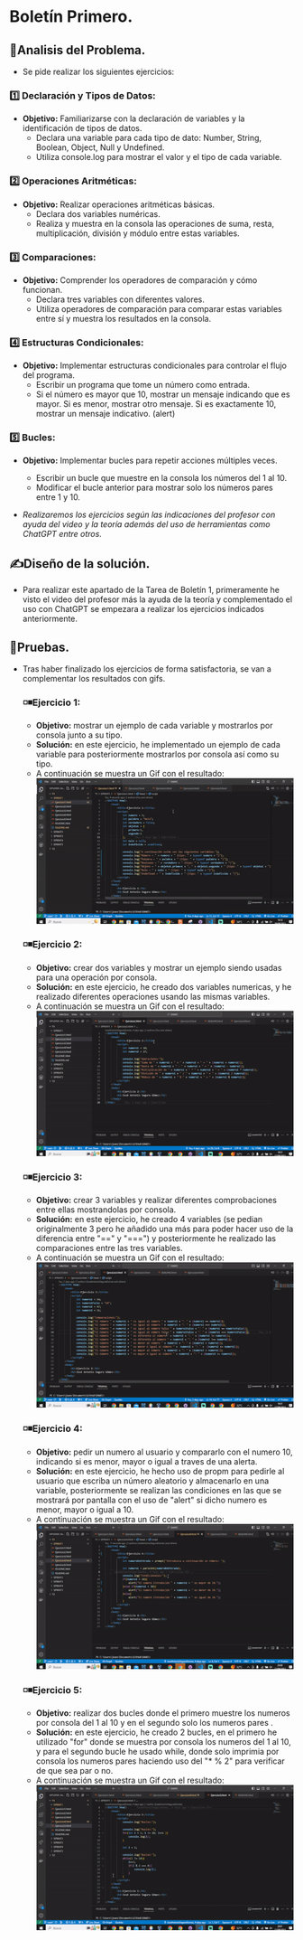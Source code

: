 # Boletín Primero.
## 🔎Analisis del Problema.
- Se pide realizar los siguientes ejercicios:
 ###  1️⃣ Declaración y Tipos de Datos:
  - **Objetivo:** Familiarizarse con la   declaración de variables y la identificación de tipos de datos.
    - Declara una variable para cada tipo de  dato: Number, String, Boolean, Object, Null y Undefined.
    - Utiliza console.log para mostrar el valor y el tipo de cada variable.
 ###  2️⃣ Operaciones Aritméticas:
  - **Objetivo:** Realizar operaciones aritméticas básicas.
    - Declara dos variables numéricas.
    - Realiza y muestra en la consola las operaciones de suma, resta, multiplicación, división y módulo entre estas variables.
  ###   3️⃣ Comparaciones:
  - **Objetivo:** Comprender los operadores de comparación y cómo funcionan.
    - Declara tres variables con diferentes valores.
    - Utiliza operadores de comparación para comparar estas variables entre sí y muestra los resultados en la consola.
  ###  4️⃣ Estructuras Condicionales:
   - **Objetivo:** Implementar estructuras    condicionales para controlar el flujo del programa.
     - Escribir un programa que tome un número como entrada.
     - Si el número es mayor que 10, mostrar un mensaje indicando que es mayor. Si es menor, mostrar otro mensaje. Si es exactamente 10, mostrar un mensaje indicativo. (alert)
  ###  5️⃣ Bucles:
   - **Objetivo:** Implementar bucles para repetir acciones múltiples veces.
     - Escribir un bucle que muestre en la consola los números del 1 al 10.
     - Modificar el bucle anterior para mostrar solo los números pares entre 1 y 10.


- *Realizaremos los ejercicios según las indicaciones del profesor con ayuda del video y la teoría además del uso de herramientas como ChatGPT entre otros.*
## ✍Diseño de la solución.
- Para realizar este apartado de la Tarea de Boletín 1, primeramente he visto el video del profesor más la ayuda de la teoría y complementado el uso con ChatGPT se empezara a realizar los ejercicios indicados anteriormente.
## 🧾Pruebas.
- Tras haber finalizado los ejercicios de forma satisfactoria, se van a complementar los resultados con gifs.
  ### ◽◾Ejercicio 1:
  - **Objetivo:** mostrar un ejemplo de cada variable y mostrarlos por consola junto a su tipo.
   - **Solución:** en este ejercicio, he implementado un ejemplo de cada variable para posteriormente mostrarlos por consola así como su tipo.
   -  A continuación se muestra un Gif con el resultado:
  ![Foto Ejercicio 1](https://github.com/JoseAntonioSegura/Imagenes/blob/753c479327283806c063ef0e47c0bad6d42314a8/Videos/ezgif.com-video-to-gif%20(5).gif)
  ### ◽◾Ejercicio 2:
   - **Objetivo:** crear dos variables y mostrar un ejemplo siendo usadas para una operación por consola.
   - **Solución:** en este ejercicio, he creado dos variables numericas, y he realizado diferentes operaciones usando las mismas variables.
   -  A continuación se muestra un Gif con el resultado:
![Foto Ejercicio 2](https://github.com/JoseAntonioSegura/Imagenes/blob/5fa8aeee5005d6765f74945169da2937cb4989e2/Videos/ezgif.com-video-to-gif%20(1).gif)

  ### ◽◾Ejercicio 3:
   - **Objetivo:** crear 3 variables y realizar diferentes comprobaciones entre ellas mostrandolas por consola.
   - **Solución:** en este ejercicio, he creado 4 variables (se pedian originalmente 3 pero he añadido una más para poder hacer uso de la diferencia entre "==" y "===") y posteriormente he realizado las comparaciones entre las tres variables.
   -  A continuación se muestra un Gif con el resultado:
![Foto Ejercicio 3](https://github.com/JoseAntonioSegura/Imagenes/blob/5fa8aeee5005d6765f74945169da2937cb4989e2/Videos/ezgif.com-video-to-gif%20(2).gif)
  ### ◽◾Ejercicio 4:
   - **Objetivo:** pedir un numero al usuario y compararlo con el numero 10, indicando si es menor, mayor o igual a traves de una alerta.
   - **Solución:** en este ejercicio, he hecho uso de propm para pedirle al usuario que escriba un número aleatorio y almacenarlo en una variable, posteriormente se realizan las condiciones en las que se mostrará por pantalla con el uso de "alert" si dicho numero es menor, mayor o igual a 10.
   -  A continuación se muestra un Gif con el resultado:
![Foto Ejercicio 4](https://github.com/JoseAntonioSegura/Imagenes/blob/5fa8aeee5005d6765f74945169da2937cb4989e2/Videos/ezgif.com-video-to-gif%20(3).gif)
  ### ◽◾Ejercicio 5:
  - **Objetivo:** realizar dos bucles donde el primero muestre los numeros por consola del 1 al 10 y en el segundo solo los numeros pares .
   - **Solución:** en este ejercicio, he creado 2 bucles, en el primero he utilizado "for" donde se muestra por consola los numeros del 1 al 10, y para el segundo bucle he usado while, donde solo imprimia por consola los numeros pares haciendo uso del "* % 2" para verificar de que sea par o no.
   -  A continuación se muestra un Gif con el resultado:
  ![Foto Ejercicio 5](https://github.com/JoseAntonioSegura/Imagenes/blob/5fa8aeee5005d6765f74945169da2937cb4989e2/Videos/ezgif.com-video-to-gif%20(4).gif)
